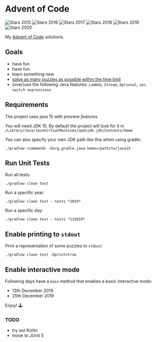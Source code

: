 # Advent of Code

![Stars 2015](https://img.shields.io/static/v1?label=2015&message=20*&color=yellow)
![Stars 2016](https://img.shields.io/static/v1?label=2016&message=0*&color=red)
![Stars 2017](https://img.shields.io/static/v1?label=2017&message=20*&color=yellow)
![Stars 2018](https://img.shields.io/static/v1?label=2018&message=50*&color=green)
![Stars 2019](https://img.shields.io/static/v1?label=2019&message=50*&color=green)
![Stars 2020](https://img.shields.io/static/v1?label=2020&message=14*&color=yellow)

My [Advent of Code](https://adventofcode.com/) solutions.


## Goals
- have fun
- have fun
- learn something new
- [solve as many puzzles as possible within the time limit](https://www.reddit.com/r/adventofcode/comments/7m9mg8/all_years_all_days_solve_them_within_the_time/)
- (over)use the following Java features: `Lambda`, `Stream`, `Optional`, `var`, `switch expressions`


## Requirements
The project uses java 15 with *preview features*.

You will need JDK 15. By default the project will look for it in `/Library/Java/JavaVirtualMachines/openjdk.jdk/Contents/Home`

You can also specify your own JDK path like this when using gradle:

`./gradlew <command> -Dorg.gradle.java.home=/path/to/java15`

## Run Unit Tests
Run all tests:

`./gradlew clean test`

Run a specific year:

`./gradlew clean test --tests *2019*`

Run a specific day:

`./gradlew clean test --tests *132019*`


## Enable printing to `stdout`
Print a representation of some puzzles to `stdout`:

`./gradlew clean test -Dprint=true`


## Enable interactive mode
Following days have a `main` method that enables a basic interactive mode:
- 13th December 2019
- 25th December 2019

Enjoy! 🕹️

### TODO
- try out Kotlin
- move to JUnit 5
